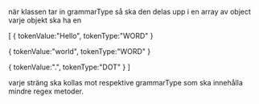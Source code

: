 

när klassen tar in grammarType
så ska den delas upp i en array av object
varje objekt ska ha en 

[
  {
  tokenValue:"Hello",
  tokenType:"WORD"
  }

  {
  tokenValue:"world",
  tokenType:"WORD"
  }

  {
  tokenValue:".",
  tokenType:"DOT"
  }
]

varje sträng ska kollas mot respektive grammarType som ska innehålla mindre regex metoder.

